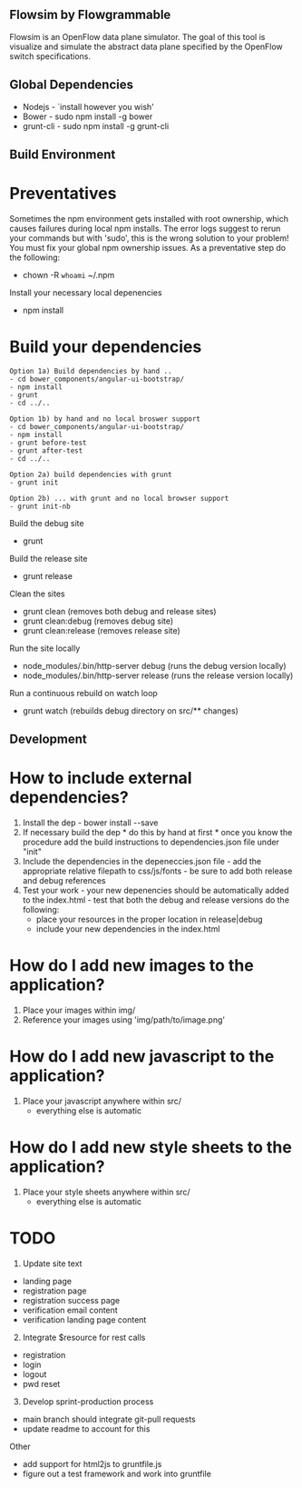 
Flowsim by Flowgrammable
------------------------

Flowsim is an OpenFlow data plane simulator. The goal of this tool is visualize
and simulate the abstract data plane specified by the OpenFlow switch
specifications.

Global Dependencies
-------------------

* Nodejs    - `install however you wish'
* Bower     - sudo npm install -g bower
* grunt-cli - sudo npm install -g grunt-cli

Build Environment
-----------------

  Preventatives
  =============
  Sometimes the npm environment gets installed with root ownership, which
  causes failures during local npm installs. The error logs suggest to rerun
  your commands but with 'sudo', this is the wrong solution to your problem!
  You must fix your global npm ownership issues. As a preventative step do the 
  following:
  - chown -R `whoami` ~/.npm

  Install your necessary local depenencies
  - npm install

  Build your dependencies
  =======================
    Option 1a) Build dependencies by hand ..
    - cd bower_components/angular-ui-bootstrap/
    - npm install
    - grunt
    - cd ../..

    Option 1b) by hand and no local broswer support
    - cd bower_components/angular-ui-bootstrap/
    - npm install
    - grunt before-test
    - grunt after-test
    - cd ../..

    Option 2a) build dependencies with grunt
    - grunt init

    Option 2b) ... with grunt and no local browser support
    - grunt init-nb

  Build the debug site
  - grunt

  Build the release site
  - grunt release

  Clean the sites
  - grunt clean           (removes both debug and release sites)
  - grunt clean:debug     (removes debug site)
  - grunt clean:release   (removes release site)

  Run the site locally
  - node_modules/.bin/http-server debug     (runs the debug version locally)
  - node_modules/.bin/http-server release   (runs the release version locally)

  Run a continuous rebuild on watch loop
  - grunt watch           (rebuilds debug directory on src/** changes)

Development
------------

  How to include external dependencies?
  =====================================
  1. Install the dep - bower install <dependency> --save
  2. If necessary build the dep
    * do this by hand at first
    * once you know the procedure add the build instructions
      to dependencies.json file under "init"
  3. Include the dependencies in the depeneccies.json file
    - add the appropriate relative filepath to css/js/fonts
    - be sure to add both release and debug references
  4. Test your work
    - your new depenencies should be automatically added to the index.html
    - test that both the debug and release versions do the following:
      - place your resources in the proper location in release|debug
      - include your new dependencies in the index.html

  How do I add new images to the application?
  ===========================================
  1. Place your images within img/
  2. Reference your images using 'img/path/to/image.png'

  How do I add new javascript to the application?
  ===============================================
  1. Place your javascript anywhere within src/
     - everything else is automatic

  How do I add new style sheets to the application?
  =================================================
  1. Place your style sheets anywhere within src/
     - everything else is automatic

TODO
======

1. Update site text
  - landing page
  - registration page
  - registration success page
  - verification email content
  - verification landing page content
2. Integrate $resource for rest calls
  - registration
  - login
  - logout
  - pwd reset
3. Develop sprint-production process
  - main branch should integrate git-pull requests
  - update readme to account for this

Other
- add support for html2js to gruntfile.js
- figure out a test framework and work into gruntfile
